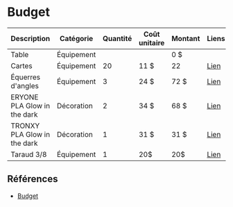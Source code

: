 # Budget

| **Description**             | **Catégorie** | **Quantité** | **Coût unitaire** | **Montant** | **Liens** |
|-----------------------------|---------------|--------------|-------------------|-------------|----------|
| Table              | Équipement    |             |                   | 0 $         |          |
| Cartes        | Équipement    | 20           | 11 $              | 22       | [Lien](https://www.amazon.ca/-/fr/gp/product/B09Y1PL5GH/ref=ox_sc_act_title_1?smid=A2DGLVBBDAJTOF&th=1) |
| Équerres d'angles           | Équipement    | 3            | 24 $              | 72 $        | [Lien](https://www.amazon.ca/gp/product/B09WHCKS3P/?th=1) |
| ERYONE PLA Glow in the dark | Décoration    | 2            | 34 $              | 68 $        | [Lien](https://www.amazon.ca/dp/B0BBDYSQ14/ref=sspa_dk_detail_0?psc=1&pd_rd_i=B0BBDYSQ14&pd_rd_w=UDLm7&content-id=amzn1.sym.516c2169-755e-413a-a38a-68230f4ab66f&pf_rd_p=516c2169-755e-413a-a38a-68230f4ab66f&pf_rd_r=353WR54VF0VPZWZRZZ0N&pd_rd_wg=yV00x&pd_rd_r=a9b2b8bc-abaa-4031-8e5e-0d3206bfeb2d&s=office&sp_csd=d2lkZ2V0TmFtZT1zcF9kZXRhaWw) |
| TRONXY PLA Glow in the dark | Décoration    | 1            | 31 $              | 31 $        | [Lien](https://www.amazon.ca/-/fr/Filament-matériau-imprimante-changement-arc-en-ciel/dp/B0BPC7QRYW/ref=pd_sbs_d_sccl_4_3/141-0444918-1252260?pd_rd_w=5DyCj&content-id=amzn1.sym.548e628b-1a29-4955-b8b2-cd4ff764ebc9&pf_rd_p=548e628b-1a29-4955-b8b2-cd4ff764ebc9&pf_rd_r=Y3DAQ99H4779YZVVCDCA&pd_rd_wg=zv7Fz&pd_rd_r=9db453d8-71a3-4b77-81d3-b1b273256104&pd_rd_i=B0BPC7QRYW&th=1) |
| Taraud 3/8                  | Équipement    | 1           | 20$               | 20$       | [Lien](https://www.amazon.ca/Accusize-Industrial-longueur-cannelures-am%C3%A9ricaine/dp/B01AVDYKE2/ref=sr_1_2_sspa?crid=3FL2ZXXB5LOP5&dib=eyJ2IjoiMSJ9.Ydbn7fpkNjKnO_-tvq_uHWZOhn2aeVNsxcB_5ReiRP9ghS6Ro-ku7zq6hGSwHIDOv61bSTq33HckeRQD541nQHD8ngR9mzHNaKMDccHE6V2nxkt-9qKrf1o9gI2iFcjAbVtmhmD9RE4kKyOuAIp-LAnl-NUC_QvAPRxWJ9a_Jlp0E2ndOZvQjHgyFEJAnOKqiX1czd1t10xOuCKbEwxQzAvTVwEfltNS7ECpioN_2KLOB_iXbS8BfAutbD2DzhaerbRm_JssAGbWhNNaq3CaK0WtVCMcbyUaMUAfirwkO18.I6_IoDguPlNgfqw50lesOdLS7xxOcTPQ8Hitm08iWMI&dib_tag=se&keywords=taraud%2B3%2F8&qid=1733338144&sprefix=taraud%2B3%2F%2Caps%2C72&sr=8-2-spons&sp_csd=d2lkZ2V0TmFtZT1zcF9hdGY&th=1) |


## Références

* [Budget](https://tim-montmorency.com/582523-gestion/#/contenus/4_faisabilite/40_budget/)

